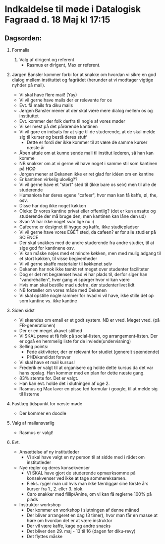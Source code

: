 # Indkaldelse til møde i Datalogisk Fagraad d. 18 Maj kl 17:15

## Dagsorden:

1. Formalia
    1. Valg af dirigent og referent
        - Rasmus er dirigent, Max er referent.

2. Jørgen Bansler kommer forbi for at snakke om hvordan vi sikre en
   god dialog mellem instituttet og fagrådet (herunder at vi modtager
   vigtige nyhder på mail).
    - Vi skal have flere mail! (Yay)
    - Vi vil gerne have mails der er relevante for os
    - Evt. få mails fra diku mails
    - Jørgen Bansler mener at der skal være mere dialog mellem os og instituttet
    - Evt. kommer der folk derfra til nogle af vores møder
    - Vi ser mest på det pårørende kantinen
    - Vi vil gøre en indsats for at sige til de studerende, at de skal melde sig til kurser og bestå deres stuff
        - Dette er fordi der ikke kommer til at være de samme kurser næste år
    - Åben aftale om at kunne sende mail til institut lederen, så han kan komme
    - NB snakker om at vi gerne vil have noget i samme stil som kantinen på HCØ
    - Jørgen mener at Dekanen ikke er ret glad for idéen om en kantine
    - Er kantinen virkelig ulovlig??
    - Vi vil gerne have et "stort" sted til (ikke bare os selv) men til alle de studerende
    - Humaniora har deres egene "cafeer", hvor man kan få kaffe, øl, the, osv.
    - Disse har dog ikke noget køkken
    - Oleks: Er vores kantine privat eller offentlig? (det er kun ansatte og studerende der må bruge den, men kantinen kan låne den ud)
    - Svar: Vi har ikke noget svar lige nu :(
    - Cafeerne er designet til hygge og kaffe, ikke studiepladser
    - Vi vil gerne have vores EGET sted, da cafeen? er for alle studier på SCIENCE
    - Der skal snakkes med de andre studerende fra andre studier, til at sige god for kantinene osv.
    - Vi kan måske nøjes med et mindre køkken, men med mulig adgang til et stort køkken, til visse begivenheder
    - Vi vil gerne skaffe materialer til køkkenet selv
    - Dekanen har nok ikke tænkt ret meget over studenter faciliteter
    - Dog er det ret begrænset hvad vi har plads til, derfor siger han "vandrehallen", hver gang vi spørger hvor vi kan være
    - Hvis man skal bestille mad udefra, dør studenterlivet lidt
    - NB fortæller om vores måde med Dekanen
    - Vi skal opstille nogle rammer for hvad vi vil have, ikke stille det op som kantine vs. ikke kantine

3. Siden sidst
    - Vi skændes om email er et godt system. NB er vred. Meget vred. (på FB-generationen)
    - Der er en meget akavet stilhed
    - Vi SKAL prøve at få folk på social-listen, og arrangement-listen. Der er også en hemmelig liste for de inviede(undervisning)
    - Selling points:
        - Fede aktiviteter, der er relevant for studiet (generelt spændende)
        - PHD/kandidat forsvar
    - Vi skal have et mail kursus!
    - Frederik er valgt til at organisere og holde dette kursus da det var hans opslag. Han kommer med en plan for dette næste gang.
    - 83% stemte for. Det er valgt.
    - Han kan evt. holde det i slutningen af uge 2.
    - Rasmus og Max laver en pisse fed formular i google, til at melde sig til listerne

4. Fastlæg tidspunkt for næste møde
    - Der kommer en doodle

5. Valg af mailansvarlig
    - Rasmus er valgt!

6. Evt.
    - Ansættelse af ny institutleder
        - Vi skal have valgt en ny person til at sidde med i rådet om institutleder
    - Nye regler og deres konsekvenser
        - Vi SKAL have gjort de studerende opmærksomme på konsekvenser ved ikke at tage sommereksamen.
        - F.eks. ryger man ud hvis man ikke færdiggør sine første års kurser fra 1., 2. eller 3. blok.
        - Caro snakker med fillip/Anine, om vi kan få reglerne 100% på plads
    - Instruktor workshop
        - Der kommer en workshop i slutningen af denne måned
        - Der bliver arrangeret en dag (3 timer), hvor man får en masse at høre om hvordan det er at være instruktor
        - Der vil være kaffe, kage og andre snacks
        - Det bliver den 29. maj - 13 til 16 (dagen før diku-revy)
        - Det flyttes måske
